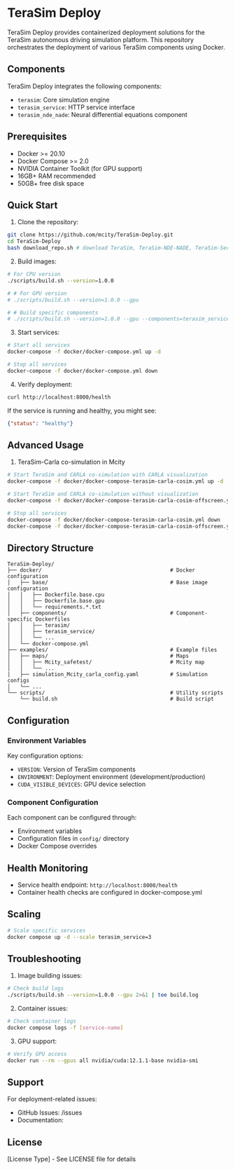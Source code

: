 # TeraSim Deploy

TeraSim Deploy provides containerized deployment solutions for the TeraSim autonomous driving simulation platform. This repository orchestrates the deployment of various TeraSim components using Docker.

## Components

TeraSim Deploy integrates the following components:
- `terasim`: Core simulation engine
- `terasim_service`: HTTP service interface
- `terasim_nde_nade`: Neural differential equations component
<!-- - `terasim_data_zoo`: Data management utilities
- `terasim_gpt`: GPT-based simulation enhancement -->

## Prerequisites

- Docker >= 20.10
- Docker Compose >= 2.0
- NVIDIA Container Toolkit (for GPU support)
- 16GB+ RAM recommended
- 50GB+ free disk space

## Quick Start

1. Clone the repository:
```bash
git clone https://github.com/mcity/TeraSim-Deploy.git
cd TeraSim-Deploy
bash download_repo.sh # download TeraSim, TeraSim-NDE-NADE, TeraSim-Service
```

2. Build images:
```bash
# For CPU version
./scripts/build.sh --version=1.0.0

# # For GPU version
# ./scripts/build.sh --version=1.0.0 --gpu

# # Build specific components
# ./scripts/build.sh --version=1.0.0 --gpu --components=terasim_service,terasim_nde_nade
```

3. Start services:
```bash
# Start all services
docker-compose -f docker/docker-compose.yml up -d

# Stop all services
docker-compose -f docker/docker-compose.yml down
```

4. Verify deployment:
```bash
curl http://localhost:8000/health
```
If the service is running and healthy, you might see:
```json
{"status": "healthy"}
```

## Advanced Usage

1. TeraSim-Carla co-simulation in Mcity
```bash
# Start TeraSim and CARLA co-simulation with CARLA visualization
docker-compose -f docker/docker-compose-terasim-carla-cosim.yml up -d

# Start TeraSim and CARLA co-simulation without visualization
docker-compose -f docker/docker-compose-terasim-carla-cosim-offscreen.yml up -d

# Stop all services
docker-compose -f docker/docker-compose-terasim-carla-cosim.yml down
docker-compose -f docker/docker-compose-terasim-carla-cosim-offscreen.yml down
```


## Directory Structure

```
TeraSim-Deploy/
├── docker/                                         # Docker configuration
│   ├── base/                                       # Base image configuration
│   │   ├── Dockerfile.base.cpu
│   │   ├── Dockerfile.base.gpu
│   │   └── requirements.*.txt
│   ├── components/                                 # Component-specific Dockerfiles
│   │   ├── terasim/
│   │   ├── terasim_service/
│   │   └── ...
│   └── docker-compose.yml
├── examples/                                       # Example files
│   ├── maps/                                       # Maps
│   │   ├── Mcity_safetest/                         # Mcity map
│   │   └── ...
|   ├── simulation_Mcity_carla_config.yaml          # Simulation configs
│   └── ...                                         
└── scripts/                                        # Utility scripts
    └── build.sh                                    # Build script
```

## Configuration

### Environment Variables

Key configuration options:
- `VERSION`: Version of TeraSim components
- `ENVIRONMENT`: Deployment environment (development/production)
- `CUDA_VISIBLE_DEVICES`: GPU device selection

### Component Configuration

Each component can be configured through:
- Environment variables
- Configuration files in `config/` directory
- Docker Compose overrides

## Health Monitoring

- Service health endpoint: `http://localhost:8000/health`
- Container health checks are configured in docker-compose.yml

## Scaling

```bash
# Scale specific services
docker compose up -d --scale terasim_service=3
```

## Troubleshooting

1. Image building issues:
```bash
# Check build logs
./scripts/build.sh --version=1.0.0 --gpu 2>&1 | tee build.log
```

2. Container issues:
```bash
# Check container logs
docker compose logs -f [service-name]
```

3. GPU support:
```bash
# Verify GPU access
docker run --rm --gpus all nvidia/cuda:12.1.1-base nvidia-smi
```

## Support

For deployment-related issues:
- GitHub Issues: <repository-url>/issues
- Documentation: <docs-url>

## License

[License Type] - See LICENSE file for details 